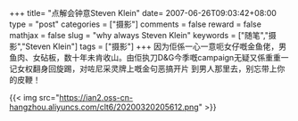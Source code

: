+++
title= "点解会钟意Steven Klein"
date= 2007-06-26T09:03:42+08:00
type = "post"
categories = ["摄影"]
comments = false
reward = false
mathjax = false
slug = "why always Steven Klein"
keywords = ["随笔","摄影","Steven Klein"]
tags = ["摄影"]
+++
因为佢係一心一意呃女仔嘅金鱼佬，男鱼肉、女砧板，数十年未肯收山。由佢执刀D&G今季嘅campaign无疑又係重重一记女权翻身回旋踢，对咗尼采灵牌上嘅金句恶搞开片
到男人那里去，别忘带上你的皮鞭！
<!--more-->
{{< img src="https://ian2.oss-cn-hangzhou.aliyuncs.com/clt6/20200320205612.png" >}}
